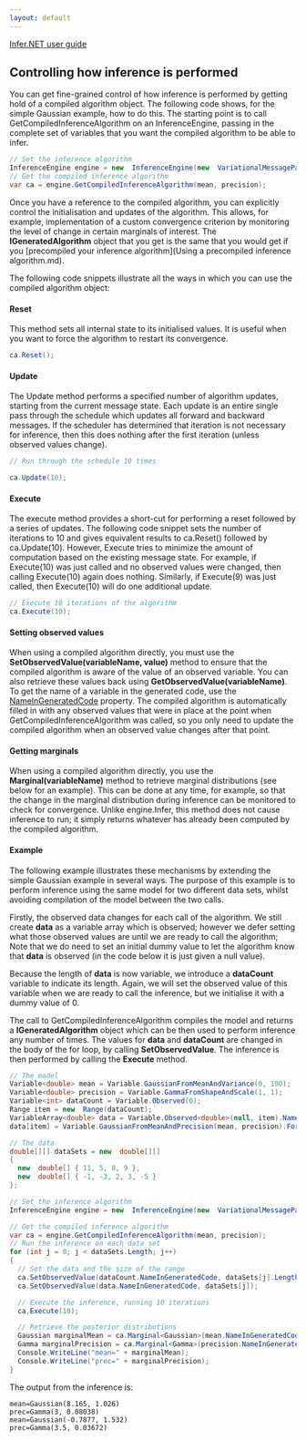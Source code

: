 ```yaml
---
layout: default 
--- 
```

 
[Infer.NET user guide](index.md)

## Controlling how inference is performed

You can get fine-grained control of how inference is performed by getting hold of a compiled algorithm object. The following code shows, for the simple Gaussian example, how to do this. The starting point is to call GetCompiledInferenceAlgorithm on an InferenceEngine, passing in the complete set of variables that you want the compiled algorithm to be able to infer. 

```csharp
// Set the inference algorithm  
InferenceEngine engine = new  InferenceEngine(new  VariationalMessagePassing());  
// Get the compiled inference algorithm  
var ca = engine.GetCompiledInferenceAlgorithm(mean, precision);
```

Once you have a reference to the compiled algorithm, you can explicitly control the initialisation and updates of the algorithm. This allows, for example, implementation of a custom convergence criterion by monitoring the level of change in certain marginals of interest. The **IGeneratedAlgorithm** object that you get is the same that you would get if you [precompiled your inference algorithm](Using a precompiled inference algorithm.md).

The following code snippets illustrate all the ways in which you can use the compiled algorithm object:

#### Reset

This method sets all internal state to its initialised values. It is useful when you want to force the algorithm to restart its convergence.

```csharp
ca.Reset();
```

#### Update

The Update method performs a specified number of algorithm updates, starting from the current message state. Each update is an entire single pass through the schedule which updates all forward and backward messages. If the scheduler has determined that iteration is not necessary for inference, then this does nothing after the first iteration (unless observed values change).

```csharp
// Run through the schedule 10 times

ca.Update(10);
```

#### Execute

The execute method provides a short-cut for performing a reset followed by a series of updates. The following code snippet sets the number of iterations to 10 and gives equivalent results to ca.Reset() followed by ca.Update(10). However, Execute tries to minimize the amount of computation based on the existing message state. For example, if Execute(10) was just called and no observed values were changed, then calling Execute(10) again does nothing. Similarly, if Execute(9) was just called, then Execute(10) will do one additional update.

```csharp
// Execute 10 iterations of the algorithm  
ca.Execute(10);
```

#### Setting observed values

When using a compiled algorithm directly, you must use the **SetObservedValue(variableName, value)** method to ensure that the compiled algorithm is aware of the value of an observed variable.  You can also retrieve these values back using **GetObservedValue(variableName)**.  To get the name of a variable in the generated code, use the [NameInGeneratedCode](../apiguide/api/Microsoft.ML.Probabilistic.Models.Variable.html#Microsoft_ML_Probabilistic_Models_Variable_NameInGeneratedCode) property.  The compiled algorithm is automatically filled in with any observed values that were in place at the point when GetCompiledInferenceAlgorithm was called, so you only need to update the compiled algorithm when an observed value changes after that point.

#### Getting marginals

When using a compiled algorithm directly, you use the **Marginal(variableName)** method to retrieve marginal distributions (see below for an example). This can be done at any time, for example, so that the change in the marginal distribution during inference can be monitored to check for convergence. Unlike engine.Infer, this method does not cause inference to run; it simply returns whatever has already been computed by the compiled algorithm. 

#### Example

The following example illustrates these mechanisms by extending the simple Gaussian example in several ways. The purpose of this example is to perform inference using the same model for two different data sets, whilst avoiding compilation of the model between the two calls.

Firstly, the observed data changes for each call of the algorithm. We still create **data** as a variable array which is observed; however we defer setting what those observed values are until we are ready to call the algorithm; Note that we do need to set an initial dummy value to let the algorithm know that **data** is observed (in the code below it is just given a null value).

Because the length of **data** is now variable, we introduce a **dataCount** variable to indicate its length. Again, we will set the observed value of this variable when we are ready to call the inference, but we initialise it with a dummy value of 0.

The call to GetCompiledInferenceAlgorithm compiles the model and returns a **IGeneratedAlgorithm** object which can be then used to perform inference any number of times. The values for **data** and **dataCount** are changed in the body of the for loop, by calling **SetObservedValue**. The inference is then performed by calling the **Execute** method.

```csharp
// The model  
Variable<double> mean = Variable.GaussianFromMeanAndVariance(0, 100);  
Variable<double> precision = Variable.GammaFromShapeAndScale(1, 1);  
Variable<int> dataCount = Variable.Observed(0);  
Range item = new  Range(dataCount);  
VariableArray<double> data = Variable.Observed<double>(null, item).Named("data");  
data[item] = Variable.GaussianFromMeanAndPrecision(mean, precision).ForEach(item);  

// The data  
double[][] dataSets = new  double[][]  
{
  new  double[] { 11, 5, 8, 9 },
  new  double[] { -1, -3, 2, 3, -5 }  
};  

// Set the inference algorithm  
InferenceEngine engine = new  InferenceEngine(new  VariationalMessagePassing());  

// Get the compiled inference algorithm  
var ca = engine.GetCompiledInferenceAlgorithm(mean, precision);  
// Run the inference on each data set  
for (int j = 0; j < dataSets.Length; j++)  
{
  // Set the data and the size of the range
  ca.SetObservedValue(dataCount.NameInGeneratedCode, dataSets[j].Length);  
  ca.SetObservedValue(data.NameInGeneratedCode, dataSets[j]);

  // Execute the inference, running 10 iterations
  ca.Execute(10);

  // Retrieve the posterior distributions
  Gaussian marginalMean = ca.Marginal<Gaussian>(mean.NameInGeneratedCode);
  Gamma marginalPrecision = ca.Marginal<Gamma>(precision.NameInGeneratedCode);
  Console.WriteLine("mean=" + marginalMean); 
  Console.WriteLine("prec=" + marginalPrecision);  
}
```

The output from the inference is:
```
mean=Gaussian(8.165, 1.026)  
prec=Gamma(3, 0.08038)  
mean=Gaussian(-0.7877, 1.532)  
prec=Gamma(3.5, 0.03672)
```
